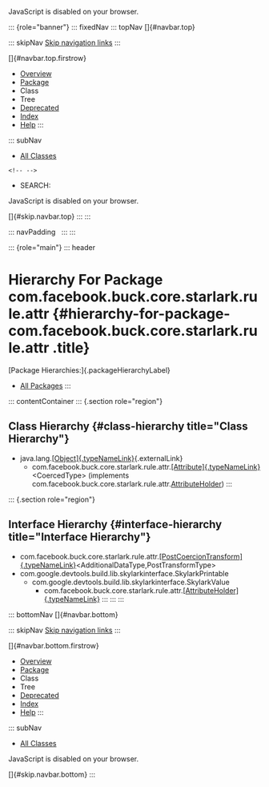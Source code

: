 <div>

JavaScript is disabled on your browser.

</div>

::: {role="banner"}
::: fixedNav
::: topNav
[]{#navbar.top}

::: skipNav
[Skip navigation links](#skip.navbar.top "Skip navigation links")
:::

[]{#navbar.top.firstrow}

-   [Overview](../../../../../../../index.html)
-   [Package](package-summary.html)
-   Class
-   Tree
-   [Deprecated](../../../../../../../deprecated-list.html)
-   [Index](../../../../../../../index-all.html)
-   [Help](../../../../../../../help-doc.html)
:::

::: subNav
-   [All Classes](../../../../../../../allclasses.html)

```{=html}
<!-- -->
```
-   SEARCH:

<div>

<div>

JavaScript is disabled on your browser.

</div>

</div>

[]{#skip.navbar.top}
:::
:::

::: navPadding
 
:::
:::

::: {role="main"}
::: header
# Hierarchy For Package com.facebook.buck.core.starlark.rule.attr {#hierarchy-for-package-com.facebook.buck.core.starlark.rule.attr .title}

[Package Hierarchies:]{.packageHierarchyLabel}

-   [All Packages](../../../../../../../overview-tree.html)
:::

::: contentContainer
::: {.section role="region"}
## Class Hierarchy {#class-hierarchy title="Class Hierarchy"}

-   java.lang.[[Object]{.typeNameLink}](http://docs.oracle.com/javase/7/docs/api/java/lang/Object.html?is-external=true "class or interface in java.lang"){.externalLink}
    -   com.facebook.buck.core.starlark.rule.attr.[[Attribute]{.typeNameLink}](Attribute.html "class in com.facebook.buck.core.starlark.rule.attr")\<CoercedType\>
        (implements
        com.facebook.buck.core.starlark.rule.attr.[AttributeHolder](AttributeHolder.html "interface in com.facebook.buck.core.starlark.rule.attr"))
:::

::: {.section role="region"}
## Interface Hierarchy {#interface-hierarchy title="Interface Hierarchy"}

-   com.facebook.buck.core.starlark.rule.attr.[[PostCoercionTransform]{.typeNameLink}](PostCoercionTransform.html "interface in com.facebook.buck.core.starlark.rule.attr")\<AdditionalDataType,​PostTransformType\>
-   com.google.devtools.build.lib.skylarkinterface.SkylarkPrintable
    -   com.google.devtools.build.lib.skylarkinterface.SkylarkValue
        -   com.facebook.buck.core.starlark.rule.attr.[[AttributeHolder]{.typeNameLink}](AttributeHolder.html "interface in com.facebook.buck.core.starlark.rule.attr")
:::
:::
:::

::: bottomNav
[]{#navbar.bottom}

::: skipNav
[Skip navigation links](#skip.navbar.bottom "Skip navigation links")
:::

[]{#navbar.bottom.firstrow}

-   [Overview](../../../../../../../index.html)
-   [Package](package-summary.html)
-   Class
-   Tree
-   [Deprecated](../../../../../../../deprecated-list.html)
-   [Index](../../../../../../../index-all.html)
-   [Help](../../../../../../../help-doc.html)
:::

::: subNav
-   [All Classes](../../../../../../../allclasses.html)

<div>

<div>

JavaScript is disabled on your browser.

</div>

</div>

[]{#skip.navbar.bottom}
:::
